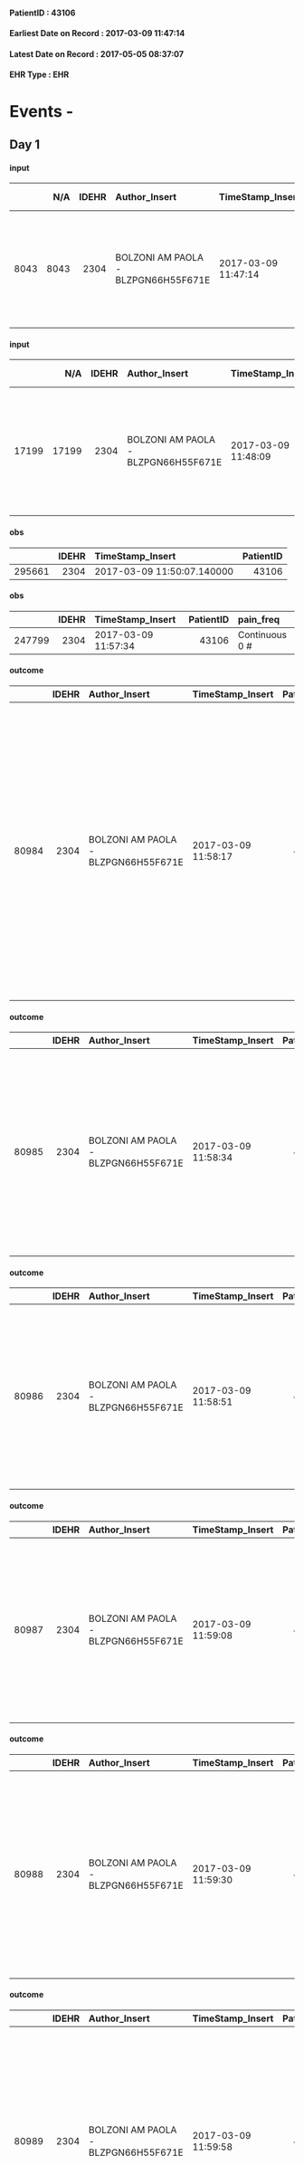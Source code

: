 
#### PatientID : 43106
#### Earliest Date on Record : 2017-03-09 11:47:14
#### Latest Date on Record : 2017-05-05 08:37:07
#### EHR Type : EHR

# Events - 

## Day 1

#### input
|      |    N/A |   IDEHR | Author_Insert                       | TimeStamp_Insert    | EHRType   |   PatientID |   IDDigitalSignDocument | persone_vicine   |   Unnamed: 0_y |   IDANAMNESI_MED |   Non_Rilevabile_y | Note_Non_Rilevabile_y   | diagnosis                                                                                                 |
|-----:|-------:|--------:|:------------------------------------|:--------------------|:----------|------------:|------------------------:|:-----------------|---------------:|-----------------:|-------------------:|:------------------------|:----------------------------------------------------------------------------------------------------------|
| 8043 |   8043 |    2304 | BOLZONI AM PAOLA - BLZPGN66H55F671E | 2017-03-09 11:47:14 | EHR       |       43106 |                  677612 | N/A              |          11000 |             6123 |                  0 | NR                      | Paziente di 71 aa con diagnosi di ADK del colon operato con secondarismi epatici e carcinosi peritoneale. |

#### input
|       |    N/A |   IDEHR | Author_Insert                       | TimeStamp_Insert    |   IDAccess | EHRType   |   PatientID |   IDDigitalSignDocument | persone_vicine   |   Unnamed: 0_y.1 |   IDDIAGNOSI_ICD |   Non_Rilevabile_y.1 | Note_Non_Rilevabile_y.1   | I_ICD                                                 | II_ICD                                                             | III_ICD                                                                       | IV_ICD                                              | V_ICD                                                                                                                                                               | VI_ICD                                                                                                                | I_Anno   | II_Anno   | III_Anno   |
|------:|-------:|--------:|:------------------------------------|:--------------------|-----------:|:----------|------------:|------------------------:|:-----------------|-----------------:|-----------------:|---------------------:|:--------------------------|:------------------------------------------------------|:-------------------------------------------------------------------|:------------------------------------------------------------------------------|:----------------------------------------------------|:--------------------------------------------------------------------------------------------------------------------------------------------------------------------|:----------------------------------------------------------------------------------------------------------------------|:---------|:----------|:-----------|
| 17199 |  17199 |    2304 | BOLZONI AM PAOLA - BLZPGN66H55F671E | 2017-03-09 11:48:09 |      64236 | EHR       |       43106 |                  677613 | N/A              |             2760 |             2760 |                    0 | NR                        | 1539 - Tumori maligni del colon, non specificato#2042 | 1976 - Tumori maligni secondari di retroperitoneo e peritoneo#2154 | 1977 - Tumori maligni secondari del fegato, specificati come metastatici#2155 | 4019 - Ipertensione essenziale non specificata#2334 | 25000 - Diabete mellito, tipo II o non specificato, non definito se scompensato, senza specificato, non definito se controllato, senza menzione di complicanze#2314 | 60000 - Ipertrofia prostatica benigna senza ostruzione urinaria ed altri sintomi delle basse vie urinarie (luts)#2364 | 2014#54  | 2016#56   | 2014#54    |

#### obs
|        |   IDEHR | TimeStamp_Insert           |   PatientID |
|-------:|--------:|:---------------------------|------------:|
| 295661 |    2304 | 2017-03-09 11:50:07.140000 |       43106 |

#### obs
|        |   IDEHR | TimeStamp_Insert    |   PatientID | pain_freq      |
|-------:|--------:|:--------------------|------------:|:---------------|
| 247799 |    2304 | 2017-03-09 11:57:34 |       43106 | Continuous 0 # |

#### outcome
|       |   IDEHR | Author_Insert                       | TimeStamp_Insert    |   PatientID |   IDDigitalSignDocument |   IDPAI_VIDAS | opt_problem                                                            |   opt_problem_num | opt_obiettivo                                               |   opt_obiettivo_num | ds_note                                  | opt_stato_problema   |   opt_stato_problema_num | opt_interventi                                                                                                                                                                                                                                                                                        |   opt_interventi_num |
|------:|--------:|:------------------------------------|:--------------------|------------:|------------------------:|--------------:|:-----------------------------------------------------------------------|------------------:|:------------------------------------------------------------|--------------------:|:-----------------------------------------|:---------------------|-------------------------:|:------------------------------------------------------------------------------------------------------------------------------------------------------------------------------------------------------------------------------------------------------------------------------------------------------|---------------------:|
| 80984 |    2304 | BOLZONI AM PAOLA - BLZPGN66H55F671E | 2017-03-09 11:58:17 |       43106 |                  677642 |         83206 | Alteration of comfort associated with chronic pain and / or acute # 29 |                 2 | The patient riferir√ † ¬ † a satisfactory pain control # 56 |                   1 | Controlled abdominal pain. In monitoring | closed Problem # 2   |                        2 | Counseling - Sharing with the patient the therapeutic path # 444; Implementing the PAI - Therapeutic adjustment # 441; Implementing the PAI - Administering the drugs correctly according to the prescription # 442; Implementing the PAI - Evaluating the effectiveness of drug administration # 443 |                    2 |

#### outcome
|       |   IDEHR | Author_Insert                       | TimeStamp_Insert    |   PatientID |   IDDigitalSignDocument |   IDPAI_VIDAS | opt_problem               |   opt_problem_num | opt_obiettivo                                                                                         |   opt_obiettivo_num | ds_note                        | opt_stato_problema   |   opt_stato_problema_num | opt_interventi                                                                                                                                                                                                               |   opt_interventi_num |
|------:|--------:|:------------------------------------|:--------------------|------------:|------------------------:|--------------:|:--------------------------|------------------:|:------------------------------------------------------------------------------------------------------|--------------------:|:-------------------------------|:---------------------|-------------------------:|:-----------------------------------------------------------------------------------------------------------------------------------------------------------------------------------------------------------------------------|---------------------:|
| 80985 |    2304 | BOLZONI AM PAOLA - BLZPGN66H55F671E | 2017-03-09 11:58:34 |       43106 |                  677643 |         83207 | Altered sleep / wake # 31 |                 4 | The patient report † † he slept satisfactorily in terms of quality ¬ † both in terms of quantity # 62 |                   4 | Sleep with frequent awakenings | closed Problem # 2   |                        2 | Implementation of the IAP - Therapeutic adjustment # 519; Implementation of the IAP - Evaluation of the efficacy of drug administration # 521; Implementation of IAP - Administer the drugs correctly as prescribed by # 520 |                    4 |

#### outcome
|       |   IDEHR | Author_Insert                       | TimeStamp_Insert    |   PatientID |   IDDigitalSignDocument |   IDPAI_VIDAS | opt_problem          |   opt_problem_num | opt_obiettivo                                                                                              |   opt_obiettivo_num | ds_note             | opt_stato_problema   |   opt_stato_problema_num | opt_interventi                                                                                                                                                                     |   opt_interventi_num |
|------:|--------:|:------------------------------------|:--------------------|------------:|------------------------:|--------------:|:---------------------|------------------:|:-----------------------------------------------------------------------------------------------------------|--------------------:|:--------------------|:---------------------|-------------------------:|:-----------------------------------------------------------------------------------------------------------------------------------------------------------------------------------|---------------------:|
| 80986 |    2304 | BOLZONI AM PAOLA - BLZPGN66H55F671E | 2017-03-09 11:58:51 |       43106 |                  677644 |         83208 | Alteration hive # 33 |                 4 | The patient acquisir√ † ¬ † awareness about the factors that contribute to the alteration of the hive # 66 |                   4 | It downloads itself | closed Problem # 2   |                        2 | Informative - Informing the patient / caregiver about possible solutions to be adopted # 551; Informational - Informing about the factors that lead to the alteration of the # 550 |                    4 |

#### outcome
|       |   IDEHR | Author_Insert                       | TimeStamp_Insert    |   PatientID |   IDDigitalSignDocument |   IDPAI_VIDAS | opt_problem                                                |   opt_problem_num | opt_obiettivo                                                |   opt_obiettivo_num | ds_note                                    | opt_stato_problema   |   opt_stato_problema_num | opt_interventi                                                                                                                                                                                 |   opt_interventi_num |
|------:|--------:|:------------------------------------|:--------------------|------------:|------------------------:|--------------:|:-----------------------------------------------------------|------------------:|:-------------------------------------------------------------|--------------------:|:-------------------------------------------|:---------------------|-------------------------:|:-----------------------------------------------------------------------------------------------------------------------------------------------------------------------------------------------|---------------------:|
| 80987 |    2304 | BOLZONI AM PAOLA - BLZPGN66H55F671E | 2017-03-09 11:59:08 |       43106 |                  677645 |         83209 | Impaired mobility † / limitation of physical movement # 27 |                 1 | The patient manterr√ † ¬ † ¬ † † mobilit√ the remaining # 49 |                   2 | Gait decreased. It moves with a wheelchair | closed Problem # 2   |                        2 | Educational - Teach the patient alternative movements # 370; PAI Implementation - Evaluate given mobility † # 368; PAI Implementation - Help the patient favoring its remaining capacity # 369 |                    1 |

#### outcome
|       |   IDEHR | Author_Insert                       | TimeStamp_Insert    |   PatientID |   IDDigitalSignDocument |   IDPAI_VIDAS | opt_problem                         |   opt_problem_num | opt_obiettivo                                                                                                                                                                              |   opt_obiettivo_num | opt_stato_problema   |   opt_stato_problema_num | opt_interventi                                                                                                                                                                                                      |   opt_interventi_num |
|------:|--------:|:------------------------------------|:--------------------|------------:|------------------------:|--------------:|:------------------------------------|------------------:|:-------------------------------------------------------------------------------------------------------------------------------------------------------------------------------------------|--------------------:|:---------------------|-------------------------:|:--------------------------------------------------------------------------------------------------------------------------------------------------------------------------------------------------------------------|---------------------:|
| 80988 |    2304 | BOLZONI AM PAOLA - BLZPGN66H55F671E | 2017-03-09 11:59:30 |       43106 |                  677646 |         83210 | Deficit in the care of s√® # 25 = 0 |                 4 | Maintain dignity ¬ † of the patient, where possible, helping him to accept their own limitations, considering himself realistic and objective (eating, bathing, dressing, delete) # 42 = 0 |                   4 | Open Problem # 1     |                        1 | PAI Implementation - Ensuring the right privacy # 182 = 0; Counseling - Encourage to express feelings about the care deficit s # 184 = 0; PAI Implementation - completely replace the activity † everyday # 183 = 0 |                    4 |

#### outcome
|       |   IDEHR | Author_Insert                       | TimeStamp_Insert    |   PatientID |   IDDigitalSignDocument |   IDPAI_VIDAS | opt_problem                                                      |   opt_problem_num | opt_obiettivo                                                           |   opt_obiettivo_num | opt_stato_problema   |   opt_stato_problema_num | opt_interventi                                                                                                                                                                                                                                      |   opt_interventi_num |
|------:|--------:|:------------------------------------|:--------------------|------------:|------------------------:|--------------:|:-----------------------------------------------------------------|------------------:|:------------------------------------------------------------------------|--------------------:|:---------------------|-------------------------:|:----------------------------------------------------------------------------------------------------------------------------------------------------------------------------------------------------------------------------------------------------|---------------------:|
| 80989 |    2304 | BOLZONI AM PAOLA - BLZPGN66H55F671E | 2017-03-09 11:59:58 |       43106 |                  677649 |         83211 | Impaired mobility † ¬ / limitation of physical movement # 27 = 0 |                 1 | Minimize possibilities ¬ † injury. If present, maintaining QoL # 47 = 0 |                   4 | Open Problem # 1     |                        1 | PAI Implementation - Program the change of position, which reduces the pressure in the vulnerable areas # 292 = 0; PAI Implementation - Avoid biased positions # 294 = 0; PAI Implementation - Keeping the skin well hydrated and elastic # 295 = 0 |                    4 |

#### outcome
|       |   IDEHR | Author_Insert                       | TimeStamp_Insert    |   PatientID |   IDDigitalSignDocument |   IDPAI_VIDAS | opt_problem                                                                |   opt_problem_num | opt_obiettivo                                                   |   opt_obiettivo_num | opt_stato_problema   |   opt_stato_problema_num | opt_interventi                                                                                                                                                                                                                                                                                                                                                                                       |   opt_interventi_num |
|------:|--------:|:------------------------------------|:--------------------|------------:|------------------------:|--------------:|:---------------------------------------------------------------------------|------------------:|:----------------------------------------------------------------|--------------------:|:---------------------|-------------------------:|:-----------------------------------------------------------------------------------------------------------------------------------------------------------------------------------------------------------------------------------------------------------------------------------------------------------------------------------------------------------------------------------------------------|---------------------:|
| 80990 |    2304 | BOLZONI AM PAOLA - BLZPGN66H55F671E | 2017-03-09 12:00:23 |       43106 |                  677650 |         83212 | Alteration of comfort associated with chronic pain and / or acute # 29 = 0 |                 2 | The patient riferir√ † ¬ † a satisfactory pain control # 56 = 0 |                   1 | Open Problem # 1     |                        1 | PAI Implementation - therapeutic upgrading # 441; PAI Implementation - properly I administer the drugs as prescription # 442; PAI Implementation - To evaluate the efficacy of drug delivery # 443; Counseling - Share with caregiver therapeutic path # 445; PAI Implementation - Evaluate the effectiveness of drug administration # 443 = 0; PAI Implementation - therapeutic upgrading # 441 = 0 |                    2 |

#### input
|      |    N/A |   Unnamed: 0_x |   IDANAMNESI_INF |   IDEHR | Author_Insert                          | TimeStamp_Insert           | EHRType   |   PatientID |   IDDigitalSignDocument |   Non_Rilevabile_x | Note_Non_Rilevabile_x   | nutritional   | cognitivo_percettivo   | perc_salute                                                                            | elimination           | rapporti_fam   | persone_vicine                                  | Caregiver                                                       |
|-----:|-------:|---------------:|-----------------:|--------:|:---------------------------------------|:---------------------------|:----------|------------:|------------------------:|-------------------:|:------------------------|:--------------|:-----------------------|:---------------------------------------------------------------------------------------|:----------------------|:---------------|:------------------------------------------------|:----------------------------------------------------------------|
| 3331 |   3331 |           3721 |             4502 |    2304 | Lanzilotti MARIA C. - LNZMCR58A47B809C | 2017-03-09 13:29:35.503000 | EHR       |       43106 |                  677798 |                  0 | NR                      | hiccups # 2   | uncontrolled pain # 0  | perdit√ † Performance # 0; increased dell'affaticabilit√ † # 2, # 3 increased asthenia | constipated bowel # 1 | is # 0         | 2 daughters and 1 son., Are 2 patient's sisters | wife cohabiting. During the first visit the patient has slowed. |

#### obs
|        |   IDEHR | TimeStamp_Insert           |   PatientID |
|-------:|--------:|:---------------------------|------------:|
| 295668 |    2304 | 2017-03-09 13:42:31.867000 |       43106 |

#### obs
|        |   IDEHR | TimeStamp_Insert    |   PatientID | pain_freq      |
|-------:|--------:|:--------------------|------------:|:---------------|
| 247822 |    2304 | 2017-03-09 13:53:12 |       43106 | Continuous 0 # |

#### obs
|        |   IDEHR | TimeStamp_Insert           |   PatientID | chk_ausili_presidi   | opt_care_giver   | dyspnoea    | motor_performance              | diet           | consumption_help   |
|-------:|--------:|:---------------------------|------------:|:---------------------|:-----------------|:------------|:-------------------------------|:---------------|:-------------------|
| 110924 |    2304 | 2017-03-09 16:43:11.660000 |       43106 | absorbency # 0       | This # 0         | at rest # 0 | bedridden, nontransferable # 5 | cold foods # 6 | # 4 employees      |

#### obs
|        |   IDEHR | TimeStamp_Insert    |   PatientID | breath     | consolability           | body_language   | facial_expression           |
|-------:|--------:|:--------------------|------------:|:-----------|:------------------------|:----------------|:----------------------------|
| 279254 |    2304 | 2017-03-09 16:43:41 |       43106 | Normal 0 # | Not for consolation # 0 | Relaxed # 0     | Smiling or inexpressive # 0 |

#### obs
|       |   IDEHR | TimeStamp_Insert           |   PatientID | personal_hygiene   | urine_elimination   | mobility     | active_diuresis     | motor_performance                                                                       | diet       | feces_elimination   |
|------:|--------:|:---------------------------|------------:|:-------------------|:--------------------|:-------------|:--------------------|:----------------------------------------------------------------------------------------|:-----------|:--------------------|
| 62529 |    2304 | 2017-03-09 19:17:17.140000 |       43106 | Employee # 4       | Employee # 4        | Employee # 4 | active diuresis # 0 | 20% - Patient with serious impairment of organ functions, one or irreversible pi√π # 02 | Absent # 4 | Employee # 4        |

#### obs
|        |   IDEHR | TimeStamp_Insert    |   PatientID | breath     | consolability           | body_language   | facial_expression           |
|-------:|--------:|:--------------------|------------:|:-----------|:------------------------|:----------------|:----------------------------|
| 279263 |    2304 | 2017-03-09 19:17:34 |       43106 | Normal 0 # | Not for consolation # 0 | Relaxed # 0     | Smiling or inexpressive # 0 |

#### obs
|        |   IDEHR | TimeStamp_Insert    |   PatientID | breath                                                                          | consolability           | body_language   | facial_expression           |
|-------:|--------:|:--------------------|------------:|:--------------------------------------------------------------------------------|:------------------------|:----------------|:----------------------------|
| 279268 |    2304 | 2017-03-10 04:11:58 |       43106 | Breath at times altered. Short periods of hyperventilation (breathing hard) # 1 | Not for consolation # 0 | Relaxed # 0     | Smiling or inexpressive # 0 |

#### obs
|        |   IDEHR | TimeStamp_Insert           |   PatientID | chk_ausili_presidi   | opt_care_giver   | motor_performance              | body_temp    |
|-------:|--------:|:---------------------------|------------:|:---------------------|:-----------------|:-------------------------------|:-------------|
| 110940 |    2304 | 2017-03-10 05:12:56.157000 |       43106 | absorbency # 0       | This # 0         | bedridden, nontransferable # 5 | Apyrexia # 1 |

#### obs
|        |   IDEHR | TimeStamp_Insert    |   PatientID | breath                                                                          | consolability           | body_language   | facial_expression           |
|-------:|--------:|:--------------------|------------:|:--------------------------------------------------------------------------------|:------------------------|:----------------|:----------------------------|
| 279269 |    2304 | 2017-03-10 05:13:49 |       43106 | Breath at times altered. Short periods of hyperventilation (breathing hard) # 1 | Not for consolation # 0 | Relaxed # 0     | Smiling or inexpressive # 0 |


## Day 2

#### obs
|       |   IDEHR | TimeStamp_Insert           |   PatientID | asthenia   | dyspnoea   | body_temp    | agitation_behavior_freq   |
|------:|--------:|:---------------------------|------------:|:-----------|:-----------|:-------------|:--------------------------|
| 18473 |    2304 | 2017-03-10 12:06:47.640000 |       43106 | Severe # 3 | No # 0     | Apyrexia # 0 | quiet # 0                 |

#### obs
|        |   IDEHR | TimeStamp_Insert           |   PatientID | opt_cooperation   | chk_ausili_presidi   | opt_care_giver   | dyspnoea    | motor_performance              | body_temp    |
|-------:|--------:|:---------------------------|------------:|:------------------|:---------------------|:-----------------|:------------|:-------------------------------|:-------------|
| 110972 |    2304 | 2017-03-10 12:19:56.137000 |       43106 | uncooperative # 1 | absorbency # 0       | This # 0         | at rest # 0 | bedridden, nontransferable # 5 | Apyrexia # 1 |

#### obs
|        |   IDEHR | TimeStamp_Insert    |   PatientID | breath                                                                          | consolability           | body_language   | facial_expression           |
|-------:|--------:|:--------------------|------------:|:--------------------------------------------------------------------------------|:------------------------|:----------------|:----------------------------|
| 279280 |    2304 | 2017-03-10 12:21:54 |       43106 | Breath at times altered. Short periods of hyperventilation (breathing hard) # 1 | Not for consolation # 0 | Relaxed # 0     | Smiling or inexpressive # 0 |

#### obs
|        |   IDEHR | TimeStamp_Insert    |   PatientID | breath                                                                          | consolability           | body_language   | facial_expression           |
|-------:|--------:|:--------------------|------------:|:--------------------------------------------------------------------------------|:------------------------|:----------------|:----------------------------|
| 279284 |    2304 | 2017-03-10 13:12:39 |       43106 | Breath at times altered. Short periods of hyperventilation (breathing hard) # 1 | Not for consolation # 0 | Relaxed # 0     | Smiling or inexpressive # 0 |

#### obs
|        |   IDEHR | TimeStamp_Insert           |   PatientID |
|-------:|--------:|:---------------------------|------------:|
| 123836 |    2304 | 2017-03-10 13:55:00.010000 |       43106 |

#### obs
|        |   IDEHR | TimeStamp_Insert           |   PatientID | opt_cooperation   | chk_ausili_presidi   | opt_care_giver   | dyspnoea    | motor_performance              | body_temp    |
|-------:|--------:|:---------------------------|------------:|:------------------|:---------------------|:-----------------|:------------|:-------------------------------|:-------------|
| 110991 |    2304 | 2017-03-10 17:03:04.360000 |       43106 | uncooperative # 1 | absorbency # 0       | This # 0         | at rest # 0 | bedridden, nontransferable # 5 | Apyrexia # 1 |

#### obs
|        |   IDEHR | TimeStamp_Insert    |   PatientID | breath     | consolability           | body_language   | facial_expression           |
|-------:|--------:|:--------------------|------------:|:-----------|:------------------------|:----------------|:----------------------------|
| 279296 |    2304 | 2017-03-10 17:08:28 |       43106 | Normal 0 # | Not for consolation # 0 | Relaxed # 0     | Smiling or inexpressive # 0 |

#### obs
|        |   IDEHR | TimeStamp_Insert    |   PatientID | breath     | consolability           | body_language   | facial_expression           |
|-------:|--------:|:--------------------|------------:|:-----------|:------------------------|:----------------|:----------------------------|
| 279302 |    2304 | 2017-03-10 21:19:11 |       43106 | Normal 0 # | Not for consolation # 0 | Relaxed # 0     | Smiling or inexpressive # 0 |

#### obs
|        |   IDEHR | TimeStamp_Insert           |   PatientID | chk_ausili_presidi   | opt_care_giver   | dyspnoea    | motor_performance              | body_temp    |
|-------:|--------:|:---------------------------|------------:|:---------------------|:-----------------|:------------|:-------------------------------|:-------------|
| 111006 |    2304 | 2017-03-11 05:15:46.007000 |       43106 | absorbency # 0       | This # 0         | at rest # 0 | bedridden, nontransferable # 5 | Apyrexia # 1 |

#### obs
|        |   IDEHR | TimeStamp_Insert    |   PatientID | breath     | consolability           | body_language   | facial_expression           |
|-------:|--------:|:--------------------|------------:|:-----------|:------------------------|:----------------|:----------------------------|
| 279303 |    2304 | 2017-03-11 05:17:02 |       43106 | Normal 0 # | Not for consolation # 0 | Relaxed # 0     | Smiling or inexpressive # 0 |

#### obs
|        |   IDEHR | TimeStamp_Insert    |   PatientID | breath     | consolability           | body_language   | facial_expression           |
|-------:|--------:|:--------------------|------------:|:-----------|:------------------------|:----------------|:----------------------------|
| 279312 |    2304 | 2017-03-11 05:40:45 |       43106 | Normal 0 # | Not for consolation # 0 | Relaxed # 0     | Smiling or inexpressive # 0 |


## Day 3

#### obs
|        |   IDEHR | TimeStamp_Insert    |   PatientID | breath     | consolability           | body_language   | facial_expression           |
|-------:|--------:|:--------------------|------------:|:-----------|:------------------------|:----------------|:----------------------------|
| 279322 |    2304 | 2017-03-11 12:24:22 |       43106 | Normal 0 # | Not for consolation # 0 | Relaxed # 0     | Smiling or inexpressive # 0 |

#### obs
|       |   IDEHR | TimeStamp_Insert           |   PatientID | asthenia   | dyspnoea   | body_temp    | agitation_behavior_freq   |
|------:|--------:|:---------------------------|------------:|:-----------|:-----------|:-------------|:--------------------------|
| 18516 |    2304 | 2017-03-11 12:25:53.040000 |       43106 | Severe # 3 | No # 0     | Apyrexia # 0 | quiet # 0                 |

#### obs
|        |   IDEHR | TimeStamp_Insert    |   PatientID | breath     | consolability           | body_language   | facial_expression           |
|-------:|--------:|:--------------------|------------:|:-----------|:------------------------|:----------------|:----------------------------|
| 279327 |    2304 | 2017-03-11 14:07:11 |       43106 | Normal 0 # | Not for consolation # 0 | Relaxed # 0     | Smiling or inexpressive # 0 |

#### obs
|       |   IDEHR | TimeStamp_Insert           |   PatientID | personal_hygiene   | urine_elimination   | mobility     | active_diuresis     | motor_performance                                                                       |
|------:|--------:|:---------------------------|------------:|:-------------------|:--------------------|:-------------|:--------------------|:----------------------------------------------------------------------------------------|
| 62619 |    2304 | 2017-03-11 14:58:18.510000 |       43106 | Employee # 4       | Independent # 0     | Employee # 4 | active diuresis # 0 | 20% - Patient with serious impairment of organ functions, one or irreversible pi√π # 02 |

#### obs
|        |   IDEHR | TimeStamp_Insert           |   PatientID | opt_cooperation   | chk_ausili_presidi   | opt_care_giver   | dyspnoea    | motor_performance              | body_temp    | agitation_behavior_freq   |
|-------:|--------:|:---------------------------|------------:|:------------------|:---------------------|:-----------------|:------------|:-------------------------------|:-------------|:--------------------------|
| 111028 |    2304 | 2017-03-11 16:43:06.823000 |       43106 | uncooperative # 1 | absorbency # 0       | This # 0         | at rest # 0 | bedridden, nontransferable # 5 | Apyrexia # 1 | quiet # 0                 |

#### obs
|        |   IDEHR | TimeStamp_Insert    |   PatientID | breath     | consolability           | body_language   | facial_expression           |
|-------:|--------:|:--------------------|------------:|:-----------|:------------------------|:----------------|:----------------------------|
| 279333 |    2304 | 2017-03-11 16:44:08 |       43106 | Normal 0 # | Not for consolation # 0 | Relaxed # 0     | Smiling or inexpressive # 0 |

#### obs
|       |   IDEHR | TimeStamp_Insert           |   PatientID | personal_hygiene   | urine_elimination   | mobility     | active_diuresis     | motor_performance                                                                       |
|------:|--------:|:---------------------------|------------:|:-------------------|:--------------------|:-------------|:--------------------|:----------------------------------------------------------------------------------------|
| 62626 |    2304 | 2017-03-11 18:02:42.907000 |       43106 | Employee # 4       | Independent # 0     | Employee # 4 | active diuresis # 0 | 20% - Patient with serious impairment of organ functions, one or irreversible pi√π # 02 |

#### obs
|        |   IDEHR | TimeStamp_Insert    |   PatientID | breath     | consolability           | body_language   | facial_expression           |
|-------:|--------:|:--------------------|------------:|:-----------|:------------------------|:----------------|:----------------------------|
| 279343 |    2304 | 2017-03-11 18:03:30 |       43106 | Normal 0 # | Not for consolation # 0 | Relaxed # 0     | Smiling or inexpressive # 0 |

#### obs
|       |   IDEHR | TimeStamp_Insert           |   PatientID | hemorrhagic_manifestation      | dyspnoea    | motor_performance        |
|------:|--------:|:---------------------------|------------:|:-------------------------------|:------------|:-------------------------|
| 62631 |    2304 | 2017-03-12 04:23:02.720000 |       43106 | hemorrhagic manifestations # 0 | at rest # 0 | 10% - Patient dying # 01 |

#### obs
|        |   IDEHR | TimeStamp_Insert    |   PatientID | breath     | consolability           | body_language   | facial_expression           |
|-------:|--------:|:--------------------|------------:|:-----------|:------------------------|:----------------|:----------------------------|
| 279346 |    2304 | 2017-03-12 04:23:36 |       43106 | Normal 0 # | Not for consolation # 0 | Relaxed # 0     | Smiling or inexpressive # 0 |

#### outcome
|       |   IDEHR | Author_Insert                          | TimeStamp_Insert    |   PatientID |   IDDigitalSignDocument |   IDPAI_VIDAS | opt_problem                                                                |   opt_problem_num | opt_obiettivo                                                   |   opt_obiettivo_num | ds_note      | opt_stato_problema   |   opt_stato_problema_num | opt_interventi                                                                                                                                                                                                                                                                                                                                                                                       |   opt_interventi_num |
|------:|--------:|:---------------------------------------|:--------------------|------------:|------------------------:|--------------:|:---------------------------------------------------------------------------|------------------:|:----------------------------------------------------------------|--------------------:|:-------------|:---------------------|-------------------------:|:-----------------------------------------------------------------------------------------------------------------------------------------------------------------------------------------------------------------------------------------------------------------------------------------------------------------------------------------------------------------------------------------------------|---------------------:|
| 81557 |    2304 | LANZILOTTI MARIA C. - LNZMCR58A47B809C | 2017-03-12 07:33:48 |       43106 |                  680912 |         83779 | Alteration of comfort associated with chronic pain and / or acute # 29 = 0 |                 2 | The patient riferir√ † ¬ † a satisfactory pain control # 56 = 0 |                   1 | Exitus h6.30 | closed Problem # 2   |                        2 | PAI Implementation - therapeutic upgrading # 441; PAI Implementation - properly I administer the drugs as prescription # 442; PAI Implementation - To evaluate the efficacy of drug delivery # 443; Counseling - Share with caregiver therapeutic path # 445; PAI Implementation - Evaluate the effectiveness of drug administration # 443 = 0; PAI Implementation - therapeutic upgrading # 441 = 0 |                    2 |

#### outcome
|       |   IDEHR | Author_Insert                          | TimeStamp_Insert    |   PatientID |   IDDigitalSignDocument |   IDPAI_VIDAS | opt_problem                                                      |   opt_problem_num | opt_obiettivo                                                           |   opt_obiettivo_num | ds_note      | opt_stato_problema   |   opt_stato_problema_num | opt_interventi                                                                                                                                                                                                                                      |   opt_interventi_num |
|------:|--------:|:---------------------------------------|:--------------------|------------:|------------------------:|--------------:|:-----------------------------------------------------------------|------------------:|:------------------------------------------------------------------------|--------------------:|:-------------|:---------------------|-------------------------:|:----------------------------------------------------------------------------------------------------------------------------------------------------------------------------------------------------------------------------------------------------|---------------------:|
| 81558 |    2304 | LANZILOTTI MARIA C. - LNZMCR58A47B809C | 2017-03-12 07:34:30 |       43106 |                  680913 |         83780 | Impaired mobility † ¬ / limitation of physical movement # 27 = 0 |                 1 | Minimize possibilities ¬ † injury. If present, maintaining QoL # 47 = 0 |                   4 | Exitus h6.30 | closed Problem # 2   |                        2 | PAI Implementation - Program the change of position, which reduces the pressure in the vulnerable areas # 292 = 0; PAI Implementation - Avoid biased positions # 294 = 0; PAI Implementation - Keeping the skin well hydrated and elastic # 295 = 0 |                    4 |

#### outcome
|       |   IDEHR | Author_Insert                          | TimeStamp_Insert    |   PatientID |   IDDigitalSignDocument |   IDPAI_VIDAS | opt_problem                         |   opt_problem_num | opt_obiettivo                                                                                                                                                                              |   opt_obiettivo_num | ds_note      | opt_stato_problema   |   opt_stato_problema_num | opt_interventi                                                                                                                                                                                                      |   opt_interventi_num |
|------:|--------:|:---------------------------------------|:--------------------|------------:|------------------------:|--------------:|:------------------------------------|------------------:|:-------------------------------------------------------------------------------------------------------------------------------------------------------------------------------------------|--------------------:|:-------------|:---------------------|-------------------------:|:--------------------------------------------------------------------------------------------------------------------------------------------------------------------------------------------------------------------|---------------------:|
| 81559 |    2304 | LANZILOTTI MARIA C. - LNZMCR58A47B809C | 2017-03-12 07:35:26 |       43106 |                  680914 |         83781 | Deficit in the care of s√® # 25 = 0 |                 4 | Maintain dignity ¬ † of the patient, where possible, helping him to accept their own limitations, considering himself realistic and objective (eating, bathing, dressing, delete) # 42 = 0 |                   4 | Exitus h6.30 | closed Problem # 2   |                        2 | PAI Implementation - Ensuring the right privacy # 182 = 0; Counseling - Encourage to express feelings about the care deficit s # 184 = 0; PAI Implementation - completely replace the activity † everyday # 183 = 0 |                    4 |

#### obs
|       |   IDEHR | TimeStamp_Insert           |   PatientID | personal_hygiene   | urine_elimination   | mobility   | hemorrhagic_manifestation   | speech   | cough   | nausea   | memory_deficit   | cognitive_deficit   | active_diuresis   | lack_of_appetite   | asthenia   | cachexia   | dyspnoea   | motor_performance   | body_temp   | mood   | diet   | cognitive_state   | feces_elimination   | consumption_help   |
|------:|--------:|:---------------------------|------------:|:-------------------|:--------------------|:-----------|:----------------------------|:---------|:--------|:---------|:-----------------|:--------------------|:------------------|:-------------------|:-----------|:-----------|:-----------|:--------------------|:------------|:-------|:-------|:------------------|:--------------------|:-------------------|
| 62638 |    2304 | 2017-03-12 07:43:40.660000 |       43106 | NR                 | NR                  | NR         | NR                          | NR       | NR      | NR       | NR               | NR                  | NR                | NR                 | NR         | NR         | NR         | NR                  | NR          | NR     | NR     | NR                | NR                  | NR                 |

#### obs
|        |   IDEHR | TimeStamp_Insert    |   PatientID | breath   | consolability   | body_language   | facial_expression   |
|-------:|--------:|:--------------------|------------:|:---------|:----------------|:----------------|:--------------------|
| 279351 |    2304 | 2017-03-12 07:44:29 |       43106 | NR       | NR              | NR              | NR                  |

#### death
|      |   IDDecesso |   IDEHR | Author_Insert                        | TimeStamp_Insert    |   PatientID |   IDDigitalSignDocument | Date                | Luogo_decesso     |
|-----:|------------:|--------:|:-------------------------------------|:--------------------|------------:|------------------------:|:--------------------|:------------------|
| 1798 |        1812 |    2304 | Calamida Fabrizio - CLMFRZ71S19F205R | 2017-03-12 10:11:36 |       43106 |                  681025 | 2017-03-12 06:30:00 | Vidas Hospice # 1 |


## Day 4

#### obs
|        |   IDEHR | TimeStamp_Insert           |   PatientID | opt_cooperation   | chk_ausili_presidi   | opt_care_giver   | motor_performance              | body_temp    | diet       |
|-------:|--------:|:---------------------------|------------:|:------------------|:---------------------|:-----------------|:-------------------------------|:-------------|:-----------|
| 111053 |    2304 | 2017-03-12 12:22:14.160000 |       43106 | uncooperative # 1 | absorbency # 0       | This # 0         | bedridden, nontransferable # 5 | Apyrexia # 1 | absent # 4 |

#### obs
|        |   IDEHR | TimeStamp_Insert    |   PatientID | breath     | consolability           | body_language   | facial_expression           |
|-------:|--------:|:--------------------|------------:|:-----------|:------------------------|:----------------|:----------------------------|
| 279359 |    2304 | 2017-03-12 12:22:43 |       43106 | Normal 0 # | Not for consolation # 0 | Relaxed # 0     | Smiling or inexpressive # 0 |

#### care
|       |   IDEHR | Author_Insert                           | TimeStamp_Insert    | EHRType   |   PatientID |   IDGESTIONE_AUSILI |   ds_ncons |   ds_nritiro |   opt_annulla_consegna | dt_Ric_consegna     | dt_ric_cons_forn    | dt_ric_ritiro       | dt_ric_ritiro_forn   | opt_ausilio            |
|------:|--------:|:----------------------------------------|:--------------------|:----------|------------:|--------------------:|-----------:|-------------:|-----------------------:|:--------------------|:--------------------|:--------------------|:---------------------|:-----------------------|
| 17923 |    9567 | martinoli massimo l. - mrtmsm69t31f205t | 2017-03-13 10:30:39 | amb       |       43106 |               17857 |      29750 |        29967 |                      0 | 2017-02-15 00:00:00 | 2017-02-16 00:00:00 | 2017-03-13 00:00:00 | 2017-03-13 00:00:00  | comfortable chair # 21 |

#### care
|       |   IDEHR | Author_Insert                           | TimeStamp_Insert    | EHRType   |   PatientID |   IDGESTIONE_AUSILI |   ds_ncons |   ds_nritiro |   opt_annulla_consegna | dt_Ric_consegna     | dt_ric_cons_forn    | dt_ric_ritiro       | dt_ric_ritiro_forn   | opt_ausilio                   |
|------:|--------:|:----------------------------------------|:--------------------|:----------|------------:|--------------------:|-----------:|-------------:|-----------------------:|:--------------------|:--------------------|:--------------------|:---------------------|:------------------------------|
| 17924 |    9567 | martinoli massimo l. - mrtmsm69t31f205t | 2017-03-13 10:30:57 | amb       |       43106 |               17858 |      29590 |        29967 |                      0 | 2017-01-25 00:00:00 | 2017-01-25 00:00:00 | 2017-03-13 00:00:00 | 2017-03-13 00:00:00  | electric chair elevating # 19 |


## Day 5

#### care
|       |   IDEHR | Author_Insert                           | TimeStamp_Insert    | EHRType   |   PatientID |   IDGESTIONE_AUSILI |   ds_ncons |   ds_nritiro |   opt_annulla_consegna | ds_note_x                                                                                                                             | dt_Ric_consegna     | dt_ric_cons_forn    | dt_ric_ritiro       | dt_ric_ritiro_forn   | opt_ausilio            |
|------:|--------:|:----------------------------------------|:--------------------|:----------|------------:|--------------------:|-----------:|-------------:|-----------------------:|:--------------------------------------------------------------------------------------------------------------------------------------|:--------------------|:--------------------|:--------------------|:---------------------|:-----------------------|
| 17933 |    9567 | martinoli massimo l. - mrtmsm69t31f205t | 2017-03-13 12:03:11 | amb       |       43106 |               17867 |      29750 |        29967 |                      0 | order 29973 of 03/13/2017 to communicate the urgency of the withdrawal on the day of the funeral, as indicated in the patient's wife. | 2017-02-15 00:00:00 | 2017-02-16 00:00:00 | 2017-03-13 00:00:00 | 2017-03-13 00:00:00  | comfortable chair # 21 |


## Day 22

#### care
|       |   IDEHR | Author_Insert                           | TimeStamp_Insert    | EHRType   |   PatientID |   IDGESTIONE_AUSILI |   ds_ncons |   ds_nbolla | dt_consegna         |   ds_nritiro |   opt_annulla_consegna | dt_Ric_consegna     | dt_ric_cons_forn    | dt_ric_ritiro       | dt_ric_ritiro_forn   | opt_ausilio                   |
|------:|--------:|:----------------------------------------|:--------------------|:----------|------------:|--------------------:|-----------:|------------:|:--------------------|-------------:|-----------------------:|:--------------------|:--------------------|:--------------------|:---------------------|:------------------------------|
| 19038 |    9567 | martinoli massimo l. - mrtmsm69t31f205t | 2017-03-30 14:24:48 | amb       |       43106 |               18978 |      29590 |         103 | 2017-01-26 00:00:00 |        29967 |                      0 | 2017-01-25 00:00:00 | 2017-01-25 00:00:00 | 2017-03-13 00:00:00 | 2017-03-13 00:00:00  | electric chair elevating # 19 |


## Day 50

#### care
|       |   IDEHR | Author_Insert                           | TimeStamp_Insert    | EHRType   |   PatientID |   IDGESTIONE_AUSILI |   ds_ncons |   ds_nbolla | dt_consegna         |   ds_nritiro |   opt_annulla_consegna | ds_note_x                                                                                                                             | dt_Ric_consegna     | dt_ric_cons_forn    | dt_ric_ritiro       | dt_ric_ritiro_forn   | opt_ausilio            |
|------:|--------:|:----------------------------------------|:--------------------|:----------|------------:|--------------------:|-----------:|------------:|:--------------------|-------------:|-----------------------:|:--------------------------------------------------------------------------------------------------------------------------------------|:--------------------|:--------------------|:--------------------|:---------------------|:-----------------------|
| 20181 |    9567 | martinoli massimo l. - mrtmsm69t31f205t | 2017-04-28 08:11:38 | amb       |       43106 |               20132 |      29750 |         199 | 2017-02-17 00:00:00 |        29967 |                      0 | order 29973 of 03/13/2017 to communicate the urgency of the withdrawal on the day of the funeral, as indicated in the patient's wife. | 2017-02-15 00:00:00 | 2017-02-16 00:00:00 | 2017-03-13 00:00:00 | 2017-03-13 00:00:00  | comfortable chair # 21 |


## Day 57

#### care
|       |   IDEHR | Author_Insert                           | TimeStamp_Insert    | EHRType   |   PatientID |   IDGESTIONE_AUSILI |   ds_ncons |   ds_nbolla | dt_consegna         |   ds_nritiro | dt_ritiro           |   opt_annulla_consegna | ds_note_x                                                                                                                             | dt_Ric_consegna     | dt_ric_cons_forn    | dt_ric_ritiro       | dt_ric_ritiro_forn   | opt_ausilio            |
|------:|--------:|:----------------------------------------|:--------------------|:----------|------------:|--------------------:|-----------:|------------:|:--------------------|-------------:|:--------------------|-----------------------:|:--------------------------------------------------------------------------------------------------------------------------------------|:--------------------|:--------------------|:--------------------|:---------------------|:-----------------------|
| 20775 |    9567 | martinoli massimo l. - mrtmsm69t31f205t | 2017-05-05 08:36:57 | amb       |       43106 |               20726 |      29750 |         199 | 2017-02-17 00:00:00 |        29967 | 2017-03-14 00:00:00 |                      0 | order 29973 of 03/13/2017 to communicate the urgency of the withdrawal on the day of the funeral, as indicated in the patient's wife. | 2017-02-15 00:00:00 | 2017-02-16 00:00:00 | 2017-03-13 00:00:00 | 2017-03-13 00:00:00  | comfortable chair # 21 |

#### care
|       |   IDEHR | Author_Insert                           | TimeStamp_Insert    | EHRType   |   PatientID |   IDGESTIONE_AUSILI |   ds_ncons |   ds_nbolla | dt_consegna         |   ds_nritiro | dt_ritiro           |   opt_annulla_consegna | dt_Ric_consegna     | dt_ric_cons_forn    | dt_ric_ritiro       | dt_ric_ritiro_forn   | opt_ausilio                   |
|------:|--------:|:----------------------------------------|:--------------------|:----------|------------:|--------------------:|-----------:|------------:|:--------------------|-------------:|:--------------------|-----------------------:|:--------------------|:--------------------|:--------------------|:---------------------|:------------------------------|
| 20776 |    9567 | martinoli massimo l. - mrtmsm69t31f205t | 2017-05-05 08:37:07 | amb       |       43106 |               20727 |      29590 |         103 | 2017-01-26 00:00:00 |        29967 | 2017-03-14 00:00:00 |                      0 | 2017-01-25 00:00:00 | 2017-01-25 00:00:00 | 2017-03-13 00:00:00 | 2017-03-13 00:00:00  | electric chair elevating # 19 |


